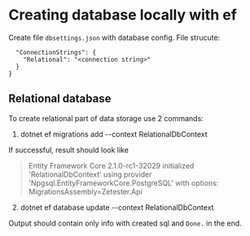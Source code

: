 # Creating database locally with ef
Create file `dbsettings.json` with database config. File strucute:
```{
  "ConnectionStrings": {
    "Relational": "<connection string>"
  }
}
```
## Relational database
To create relational part of data storage use 2 commands:
1. dotnet ef migrations add <Migration Name> --context RelationalDbContext

If successful, result should look like 
> Entity Framework Core 2.1.0-rc1-32029 initialized 'RelationalDbContext' using provider 'Npgsql.EntityFrameworkCore.PostgreSQL' with options: MigrationsAssembly=Zetester.Api
2. dotnet ef database update --context RelationalDbContext

Output should contain only info with created sql and `Done.` in the end.